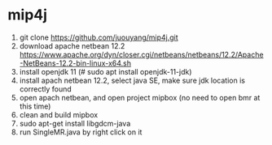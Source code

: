 # mip4j
1. git clone https://github.com/juouyang/mip4j.git
2. download apache netbean 12.2 https://www.apache.org/dyn/closer.cgi/netbeans/netbeans/12.2/Apache-NetBeans-12.2-bin-linux-x64.sh
3. install openjdk 11 (# sudo apt install openjdk-11-jdk)
4. install apach netbean 12.2, select java SE, make sure jdk location is correctly found
5. open apach netbean, and open project mipbox (no need to open bmr at this time)
7. clean and build mipbox
8. sudo apt-get install libgdcm-java
9. run SingleMR.java by right click on it
